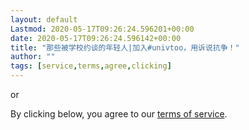 ```yaml
---
layout: default
Lastmod: 2020-05-17T09:26:24.596201+00:00
date: 2020-05-17T09:26:24.596142+00:00
title: "那些被学校约谈的年轻人|加入#univtoo，用诉说抗争！"
author: ""
tags: [service,terms,agree,clicking]
---
```


or

By clicking below, you agree to our [terms of service](https://hackmd.io/s/terms).

